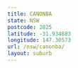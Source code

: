 ```yaml
---
title: CANONBA
state: NSW
postcode: 2825
latitude: -31.934883
longitude: 147.30573
url: /nsw/canonba/
layout: suburb
---
```

